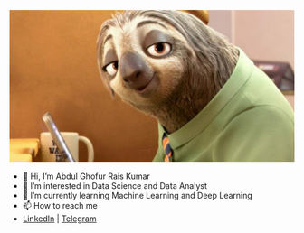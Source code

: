 ![aku](https://github.com/RaisGG/belajar-git/blob/master/unnamed.jpg)
- 👋 Hi, I’m Abdul Ghofur Rais Kumar
- 👀 I’m interested in Data Science and Data Analyst
- 🌱 I’m currently learning Machine Learning and Deep Learning
- 📫 How to reach me 
- [LinkedIn](https://www.linkedin.com/in/abdul-ghofur-rais-kumar/) | [Telegram](https://t.me/AG_rais)

<!---
RaisGG/RaisGG is a ✨ special ✨ repository because its `README.md` (this file) appears on your GitHub profile.
You can click the Preview link to take a look at your changes.
--->
